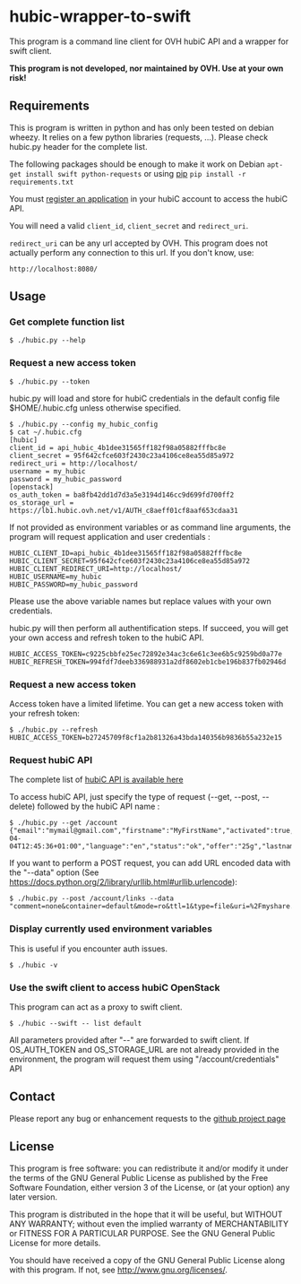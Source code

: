 hubic-wrapper-to-swift
======================

This program is a command line client for OVH hubiC API and a wrapper for swift
client.

**This program is not developed, nor maintained by OVH. Use at your own risk!**

Requirements
------------

This is program is written in python and has only been tested on debian
wheezy. It relies on a few python libraries (requests, ...). Please
check hubic.py header for the complete list.

The following packages should be enough to make it work on Debian
`apt-get install swift python-requests` or using [pip](https://github.com/pypa/pip) `pip install -r requirements.txt`

You must [register an application](https://hubic.com/home/browser/developers/) in your hubiC account to access the hubiC API.

You will need a valid `client_id`, `client_secret` and `redirect_uri`.

`redirect_uri` can be any url accepted by OVH. This program does not actually
perform any connection to this url. If you don't know, use:

`http://localhost:8080/`

Usage
-----
### Get complete function list
    $ ./hubic.py --help

### Request a new access token
    $ ./hubic.py --token

hubic.py will load and store for hubiC credentials in the default config file
$HOME/.hubic.cfg unless otherwise specified.

    $ ./hubic.py --config my_hubic_config
    $ cat ~/.hubic.cfg
    [hubic]
    client_id = api_hubic_4b1dee31565ff182f98a05882fffbc8e
    client_secret = 95f642cfce603f2430c23a4106ce8ea55d85a972
    redirect_uri = http://localhost/
    username = my_hubic
    password = my_hubic_password
    [openstack]
    os_auth_token = ba8fb42dd1d7d3a5e3194d146cc9d699fd700ff2
    os_storage_url = https://lb1.hubic.ovh.net/v1/AUTH_c8aeff01cf8aaf653cdaa31

If not provided as environment variables or as command line arguments, the
program will request application and user credentials :

    HUBIC_CLIENT_ID=api_hubic_4b1dee31565ff182f98a05882fffbc8e  
    HUBIC_CLIENT_SECRET=95f642cfce603f2430c23a4106ce8ea55d85a972
    HUBIC_CLIENT_REDIRECT_URI=http://localhost/
    HUBIC_USERNAME=my_hubic
    HUBIC_PASSWORD=my_hubic_password

Please use the above variable names but replace values with your own
credentials.

hubic.py will then perform all authentification steps.
If succeed, you will get your own access and refresh token to the hubiC API.

    HUBIC_ACCESS_TOKEN=c9225cbbfe25ec72892e34ac3c6e61c3ee6b5c9259bd0a77e
    HUBIC_REFRESH_TOKEN=994fdf7deeb336988931a2df8602eb1cbe196b837fb02946d

### Request a new access token

Access token have a limited lifetime. You can get a new access token with your
refresh token:

    $ ./hubic.py --refresh
    HUBIC_ACCESS_TOKEN=b27245709f8cf1a2b81326a43bda140356b9836b55a232e15

### Request hubiC API

The complete list of [hubiC API is available here](https://api.hubic.com/console/)

To access hubiC API, just specify the type of request (--get, --post, --delete)
followed by the hubiC API name :

    $ ./hubic.py --get /account
    {"email":"mymail@gmail.com","firstname":"MyFirstName","activated":true,"creationDate":"2013-04-04T12:45:36+01:00","language":"en","status":"ok","offer":"25g","lastname":"MyLastName"}

If you want to perform a POST request, you can add URL encoded data with the
"--data" option (See https://docs.python.org/2/library/urllib.html#urllib.urlencode):

    $ ./hubic.py --post /account/links --data "comment=none&container=default&mode=ro&ttl=1&type=file&uri=%2Fmyshare.txt"

### Display currently used environment variables

This is useful if you encounter auth issues.

    $ ./hubic -v

### Use the swift client to access hubiC OpenStack

This program can act as a proxy to swift client.

    $ ./hubic --swift -- list default

All parameters provided after "--" are forwarded to swift client.  If
OS_AUTH_TOKEN and OS_STORAGE_URL are not already provided in the environment,
the program will request them using "/account/credentials" API

Contact
-------

Please report any bug or enhancement requests to the [github project page](https://github.com/puzzle1536/hubic-wrapper-to-swift/issues?q=is%3Aopen+is%3Aissue)

License
-------

This program is free software: you can redistribute it and/or modify
it under the terms of the GNU General Public License as published by
the Free Software Foundation, either version 3 of the License, or
(at your option) any later version.

This program is distributed in the hope that it will be useful,
but WITHOUT ANY WARRANTY; without even the implied warranty of
MERCHANTABILITY or FITNESS FOR A PARTICULAR PURPOSE.  See the
GNU General Public License for more details.

You should have received a copy of the GNU General Public License
along with this program.  If not, see <http://www.gnu.org/licenses/>.
